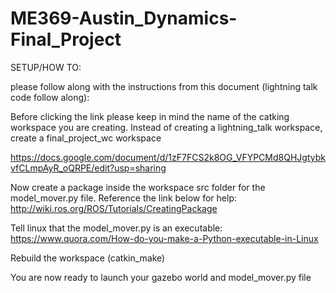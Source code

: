 # ME369-Austin_Dynamics-Final_Project

SETUP/HOW TO: 

please follow along with the instructions from this document (lightning talk code follow along):

Before clicking the link please keep in mind the name of the catking workspace you are creating. Instead of creating a lightning_talk workspace, create a final_project_wc workspace

https://docs.google.com/document/d/1zF7FCS2k8OG_VFYPCMd8QHJgtybkvfCLmpAyR_oQRPE/edit?usp=sharing

Now create a package inside the workspace src folder for the model_mover.py file. Reference the link below for help: 
http://wiki.ros.org/ROS/Tutorials/CreatingPackage

Tell linux that the model_mover.py is an executable: 
https://www.quora.com/How-do-you-make-a-Python-executable-in-Linux

Rebuild the workspace (catkin_make)

You are now ready to launch your gazebo world and model_mover.py file
